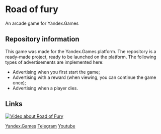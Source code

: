 # Road of fury

An arcade game for Yandex.Games

## Repository information

This game was made for the Yandex.Games platform. The repository is a ready-made project, ready to be launched on the platform.
The following types of advertisements are implemented here:
* Advertising when you first start the game;
* Advertising with a reward (when viewing, you can continue the game once);
* Advertising when a player dies.

## Links

[![Video about Road of Fury](https://img.youtube.com/vi/LVkbWRxBdM8/0.jpg)](https://www.youtube.com/watch?v=LVkbWRxBdM8)

[Yandex.Games] [Telegram] [Youtube]

[Youtube]: https://www.youtube.com/channel/UC3kV-wnqBE3Y2tdtdSrjvGQ
[Telegram]: https://t.me/exeersitus
[Yandex.Games]: https://yandex.ru/games/developer?name=HZG